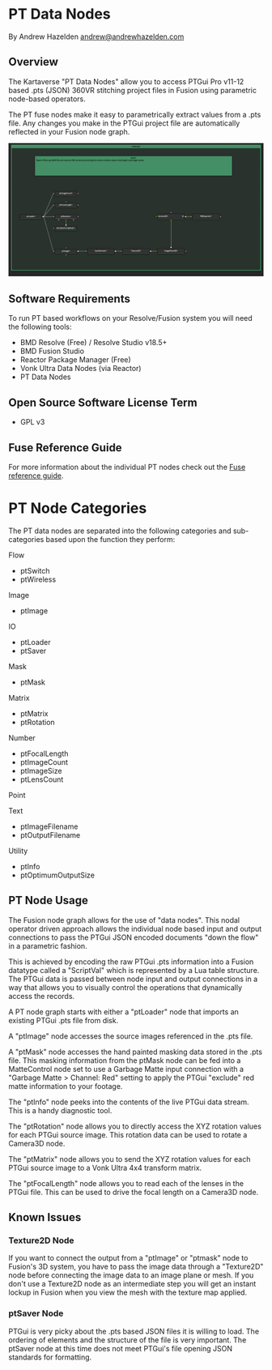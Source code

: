 # PT Data Nodes

By Andrew Hazelden <andrew@andrewhazelden.com>

## Overview

The Kartaverse "PT Data Nodes" allow you to access PTGui Pro v11-12 based .pts (JSON) 360VR stitching project files in Fusion using parametric node-based operators.

The PT fuse nodes make it easy to parametrically extract values from a .pts file. Any changes you make in the PTGui project file are automatically reflected in your Fusion node graph.

![FBX Export](docs/images/comp-fbx-export.png)

## Software Requirements

To run PT based workflows on your Resolve/Fusion system you will need the following tools:

- BMD Resolve (Free) / Resolve Studio v18.5+
- BMD Fusion Studio
- Reactor Package Manager (Free)
- Vonk Ultra Data Nodes (via Reactor)
- PT Data Nodes

## Open Source Software License Term

- GPL v3

## Fuse Reference Guide

For more information about the individual PT nodes check out the [Fuse reference guide](https://kartaverse.github.io/PT-Data-Nodes-Docs/#/fuses).

# PT Node Categories

The PT data nodes are separated into the following categories and sub-categories based upon the function they perform:

Flow
- ptSwitch
- ptWireless

Image
- ptImage

IO
- ptLoader
- ptSaver

Mask
- ptMask

Matrix
- ptMatrix
- ptRotation

Number
- ptFocalLength
- ptImageCount
- ptImageSize
- ptLensCount

Point

Text
- ptImageFilename
- ptOutputFilename

Utility
- ptInfo
- ptOptimumOutputSize



## PT Node Usage

The Fusion node graph allows for the use of "data nodes". This nodal operator driven approach allows the individual node based input and output connections to pass the PTGui JSON encoded documents "down the flow" in a parametric fashion.

This is achieved by encoding the raw PTGui .pts information into a Fusion datatype called a "ScriptVal" which is represented by a Lua table structure. The PTGui data is passed between node input and output connections in a way that allows you to visually control the operations that dynamically access the records.

A PT node graph starts with either a "ptLoader" node that imports an existing PTGui .pts file from disk.

A "ptImage" node accesses the source images referenced in the .pts file.

A "ptMask" node accesses the hand painted masking data stored in the .pts file. This masking information from the ptMask node can be fed into a MatteControl node set to use a Garbage Matte input connection with a "Garbage Matte > Channel: Red" setting to apply the PTGui "exclude" red matte information to your footage.

The "ptInfo" node peeks into the contents of the live PTGui data stream. This is a handy diagnostic tool.

The "ptRotation" node allows you to directly access the XYZ rotation values for each PTGui source image. This rotation data can be used to rotate a Camera3D node.

The "ptMatrix" node allows you to send the XYZ rotation values for each PTGui source image to a Vonk Ultra 4x4 transform matrix.

The "ptFocalLength" node allows you to read each of the lenses in the PTGui file. This can be used to drive the focal length on a Camera3D node.

## Known Issues

### Texture2D Node

If you want to connect the output from a "ptImage" or "ptmask" node to Fusion's 3D system, you have to pass the image data through a "Texture2D" node before connecting the image data to an image plane or mesh. If you don't use a Texture2D node as an intermediate step you will get an instant lockup in Fusion when you view the mesh with the texture map applied.

### ptSaver Node

PTGui is very picky about the .pts based JSON files it is willing to load. The ordering of elements and the structure of the file is very important. The ptSaver node at this time does not meet PTGui's file opening JSON standards for formatting.

